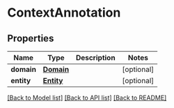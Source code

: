 # ContextAnnotation

## Properties
Name | Type | Description | Notes
------------ | ------------- | ------------- | -------------
**domain** | [**Domain**](Domain.md) |  | [optional] 
**entity** | [**Entity**](Entity.md) |  | [optional] 

[[Back to Model list]](../README.md#documentation-for-models) [[Back to API list]](../README.md#documentation-for-api-endpoints) [[Back to README]](../README.md)

